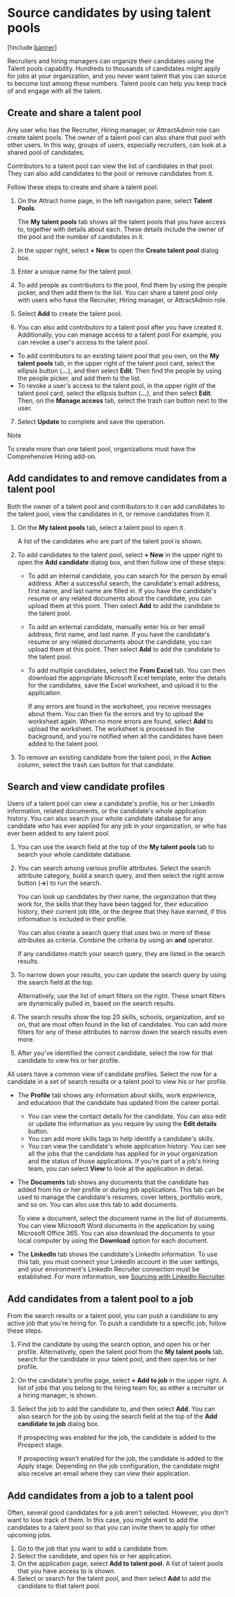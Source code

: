 Source candidates by using talent pools
===

[!include [banner](includes/banner.md)]

Recruiters and hiring managers can organize their candidates using the Talent pools capability. Hundreds to thousands of candidates might apply for jobs at your organization, and you never want talent that you can source to become lost among these numbers. Talent pools can help you keep track of and engage with all the talent.

Create and share a talent pool
---

Any user who has the Recruiter, Hiring manager, or AttractAdmin role can create talent pools. The owner of a talent pool can also share that pool with other users. In this way, groups of users, especially recruiters, can look at a shared pool of candidates.

Contributors to a talent pool can view the list of candidates in that pool. They can also add candidates to the pool or remove candidates from it.

Follow these steps to create and share a talent pool.

1. On the Attract home page, in the left navigation pane, select **Talent Pools**.

    The **My talent pools** tab shows all the talent pools that you have access to, together with details about each. These details include the owner of the pool and the number of candidates in it.

2. In the upper right, select **+ New** to open the **Create talent pool** dialog box.
3. Enter a unique name for the talent pool.
4. To add people as contributors to the pool, find them by using the people picker, and then add them to the list. You can share a talent pool only with users who have the Recruiter, Hiring manager, or AttractAdmin role.
5. Select **Add** to create the talent pool.
6. You can also add contributors to a talent pool after you have created it. Additionally, you can manage access to a talent pool For example, you can revoke a user's access to the talent pool.
- To add contributors to an existing talent pool that you own, on the **My talent pools** tab, in the upper right of the talent pool card, select the ellipsis button (**…**), and then select **Edit**. Then find the people by using the people picker, and add them to the list. 
- To revoke a user's access to the talent pool, in the upper right of the talent pool card, select the ellipsis button (**…**), and then select **Edit**. Then, on the **Manage access** tab, select the trash can button next to the user.
7. Select **Update** to complete and save the operation.

> [!NOTE]
> To create more than one talent pool, organizations must have the Comprehensive Hiring add-on.

Add candidates to and remove candidates from a talent pool 
---

Both the owner of a talent pool and contributors to it can add candidates to the talent pool, view the candidates in it, or remove candidates from it.

1. On the **My talent pools** tab, select a talent pool to open it.

    A list of the candidates who are part of the talent pool is shown.

2. To add candidates to the talent pool, select **+ New** in the upper right to open the **Add candidate** dialog box, and then follow one of these steps:

    - To add an internal candidate, you can search for the person by email address. After a successful search, the candidate's email address, first name, and last name are filled in. If you have the candidate's resume or any related documents about the candidate, you can upload them at this point. Then select **Add** to add the candidate to the talent pool.
    - To add an external candidate, manually enter his or her email address, first name, and last name. If you have the candidate's resume or any related documents about the candidate, you can upload them at this point. Then select **Add** to add the candidate to the talent pool.
    - To add multiple candidates, select the **From Excel** tab. You can then download the appropriate Microsoft Excel template, enter the details for the candidates, save the Excel worksheet, and upload it to the application.

        If any errors are found in the worksheet, you receive messages about them. You can then fix the errors and try to upload the worksheet again. When no more errors are found, select **Add** to upload the worksheet. The worksheet is processed in the background, and you're notified when all the candidates have been added to the talent pool.

3. To remove an existing candidate from the talent pool, in the **Action** column, select the trash can button for that candidate.

Search and view candidate profiles
---

Users of a talent pool can view a candidate's profile, his or her LinkedIn information, related documents, or the candidate's whole application history. You can also search your whole candidate database for any candidate who has ever applied for any job in your organization, or who has ever been added to any talent pool.

1. You can use the search field at the top of the **My talent pools** tab to search your whole candidate database.
2. You can search among various profile attributes. Select the search attribute category, build a search query, and then select the right arrow button (**-\>**) to run the search.

    You can look up candidates by their name, the organization that they work for, the skills that they have been tagged for, their education history, their current job title, or the degree that they have earned, if this information is included in their profile.

    You can also create a search query that uses two or more of these attributes as criteria. Combine the criteria by using an **and** operator.

    If any candidates match your search query, they are listed in the search results.

3. To narrow down your results, you can update the search query by using the search field at the top.

    Alternatively, use the list of smart filters on the right. These smart filters are dynamically pulled in, based on the search results.

4. The search results show the top 20 skills, schools, organization, and so on, that are most often found in the list of candidates. You can add more filters for any of these attributes to narrow down the search results even more.
5. After you've identified the correct candidate, select the row for that candidate to view his or her profile.

All users have a common view of candidate profiles. Select the row for a candidate in a set of search results or a talent pool to view his or her profile.

- The **Profile** tab shows any information about skills, work experience, and educatoon that the candidate has updated from the career portal.

    - You can view the contact details for the candidate. You can also edit or update the information as you require by using the **Edit details** button.
    - You can add more skills tags to help identify a candidate's skills.
    - You can view the candidate's whole application history. You can see all the jobs that the candidate has applied for in your organization and the status of those applications. If you're part of a job's hiring team, you can select **View** to look at the application in detail.

- The **Documents** tab shows any documents that the candidate has added from his or her profile or during job applications. This tab can be used to manage the candidate's resumes, cover letters, portfolio work, and so on. You can also use this tab to add documents.

    To view a document, select the document name in the list of documents. You can view Microsoft Word documents in the application by using Microsoft Office 365. You can also download the documents to your local computer by using the **Download** option for each document.

- The **LinkedIn** tab shows the candidate's LinkedIn information. To use this tab, you must connect your LinkedIn account in the user settings, and your environment's LinkedIn Recruiter connection must be established. For more information, see [Sourcing with LinkedIn Recruiter](./attract-linked-in-recruiter.md).

Add candidates from a talent pool to a job
---

From the search results or a talent pool, you can push a candidate to any active job that you're hiring for. To push a candidate to a specific job, follow these steps.

1. Find the candidate by using the search option, and open his or her profile. Alternatively, open the talent pool from the **My talent pools** tab, search for the candidate in your talent pool, and then open his or her profile.
2. On the candidate's profile page, select **+ Add to job** in the upper right. A list of jobs that you belong to the hiring team for, as either a recruiter or a hiring manager, is shown.
3. Select the job to add the candidate to, and then select **Add**. You can also search for the job by using the search field at the top of the **Add candidate to job** dialog box.

    If prospecting was enabled for the job, the candidate is added to the Prospect stage.

    If prospecting wasn't enabled for the job, the candidate is added to the Apply stage. Depending on the job configuration, the candidate might also receive an email where they can view their application.

Add candidates from a job to a talent pool
---

Often, several good candidates for a job aren't selected. However, you don't want to lose track of them. In this case, you might want to add the candidates to a talent pool so that you can invite them to apply for other upcoming jobs.

1. Go to the job that you want to add a candidate from.
2. Select the candidate, and open his or her application.
3. On the application page, select **Add to talent pool**. A list of talent pools that you have access to is shown.
4. Select or search for the talent pool, and then select **Add** to add the candidate to that talent pool.
